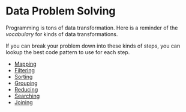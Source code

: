 # Data Problem Solving

Programming is tons of data transformation.
Here is a reminder of the _vocabulary_ for kinds of data transformations.

If you can break your problem down into these kinds of steps, you can lookup the best code pattern to use for each step.

* [Mapping](/notes/mapping.md)
* [Filtering](/notes/filtering.md)
* [Sorting](/notes/sorting.md)
* [Grouping](/notes/grouping.md)
* [Reducing](/notes/reducing.md)
* [Searching](/notes/searching.md)
* [Joining](/notes/joining.md)
